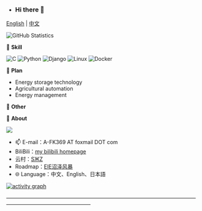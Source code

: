 - ### Hi there 👋

[English](README-en.md) | [中文](README.md)

  ![GitHub Statistics](https://github-readme-stats.vercel.app/api?username=A-FK369&count_private=true&show_icons=true)



<!-- 
![Profile views](https://komarev.com/ghpvc/?username=A-FK369)
-->



🌟 **Skill**
<!-- -->
  ![C](https://img.shields.io/badge/-C++-673AB8?style=flat-square&logo=C&logoColor=fff)
  ![Python](https://img.shields.io/badge/-Python-33999A?style=flat-square&logo=Python&logoColor=fff)  ![Django](https://img.shields.io/badge/-Django-339933?style=flat-square&logo=Django&logoColor=fff)
  ![Linux](https://img.shields.io/badge/-Linux-000011?style=flat-square&logo=Linux&logoColor=fff)
  ![Docker](https://img.shields.io/badge/-Docker-2496ED?style=flat-square&logo=Docker&logoColor=fff)


📅 **Plan**
  - Energy storage technology
  - Agricultural automation
  - Energy management


🎄 **Other**

  

💬 **About**
<!--  
-->
  ![](https://github-readme-stats.vercel.app/api/top-langs/?username=A-FK369&layout=compact)

  - 📫 E-mail：A-FK369 AT foxmail DOT com
  - BiliBili：[my bilibili homepage](https://space.bilibili.com/22116539)
  - 云村：[SЖZ](https://music.163.com/#/user/home?id=449128216)
  - Roadmap：[EIE沼泽风暴](https://roadmap.sh/team/progress?t=6552c77f68ca60261326cf1e)
  - 🌐 Language：中文、English、日本語
<!--  - 👯 About me：Web、Music、-->


[![activity graph](https://github-readme-activity-graph.vercel.app/graph?username=A-FK369&theme=gotham&hide_title=true&hide_border=true&bg_color=FFFFFF)](https://github.com/ashutosh00710/github-readme-activity-graph)


————————————————————————————————————————————————————
  <!--
	It is a ✨ _special_ ✨ repository because its `README.md` (this file) appears on GitHub profile.

  Here are some ideas to get you started:

  - 🔭 I’m currently working on ...
  - 🌱 I’m currently learning ...
  - 👯 I’m looking to collaborate on ...
  - 🤔 I’m looking for help with ...
  - 💬 Ask me about ...
  - 📫 How to reach me: ...
  - 😄 Pronouns: ...
  - ⚡ Fun fact: ...
  - 👀 I’m interested in AI
  - 🌱 I’m currently Working on ComfyUI
  - 💞️ I’m looking to collaborate on ...
    -->
